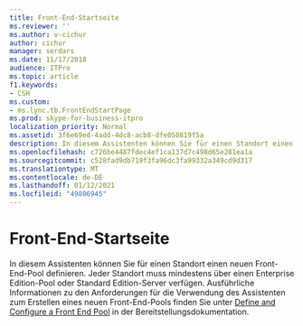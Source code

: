 ```yaml
---
title: Front-End-Startseite
ms.reviewer: ''
ms.author: v-cichur
author: cichur
manager: serdars
ms.date: 11/17/2018
audience: ITPro
ms.topic: article
f1.keywords:
- CSH
ms.custom:
- ms.lync.tb.FrontEndStartPage
ms.prod: skype-for-business-itpro
localization_priority: Normal
ms.assetid: 3f6e69ed-4add-4dc8-acb8-dfe050819f5a
description: In diesem Assistenten können Sie für einen Standort einen neuen Front-End-Pool definieren. Jeder Standort muss mindestens über einen Enterprise Edition-Pool oder Standard Edition-Server verfügen. Ausführliche Informationen zu den Anforderungen für die Verwendung des Assistenten zum Erstellen eines neuen Front-End-Pools finden Sie unter Define and Configure a Front End Pool in der Bereitstellungsdokumentation.
ms.openlocfilehash: c726be4487fdec4ef1ca137d7c498d65e281ea1a
ms.sourcegitcommit: c528fad9db719f3fa96dc3fa99332a349cd9d317
ms.translationtype: MT
ms.contentlocale: de-DE
ms.lasthandoff: 01/12/2021
ms.locfileid: "49806945"
---
```

# <a name="front-end-start-page"></a>Front-End-Startseite

In diesem Assistenten können Sie für einen Standort einen neuen Front-End-Pool definieren. Jeder Standort muss mindestens über einen Enterprise Edition-Pool oder Standard Edition-Server verfügen. Ausführliche Informationen zu den Anforderungen für die Verwendung des Assistenten zum Erstellen eines neuen Front-End-Pools finden Sie unter [Define and Configure a Front End Pool](https://technet.microsoft.com/library/713fc263-23dd-414a-b001-82932e4fe966.aspx) in der Bereitstellungsdokumentation.


